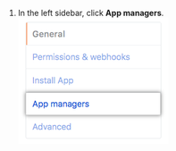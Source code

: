 1. In the left sidebar, click **App managers**. ![App managers sidebar button](/assets/images/help/organizations/app-managers-sidebar-button.png)

